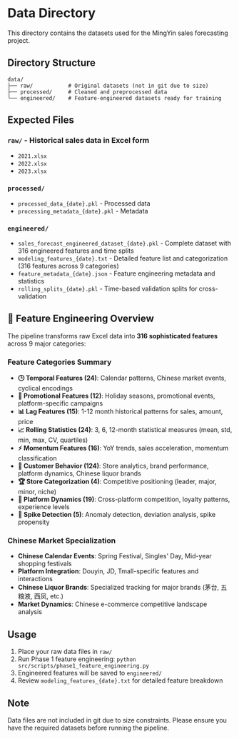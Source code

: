 # Data Directory

This directory contains the datasets used for the MingYin sales forecasting project.

## Directory Structure

```
data/
├── raw/           # Original datasets (not in git due to size)
├── processed/     # Cleaned and preprocessed data
└── engineered/    # Feature-engineered datasets ready for training
```

## Expected Files

### `raw/` - Historical sales data in Excel form
- `2021.xlsx` 
- `2022.xlsx`
- `2023.xlsx` 

### `processed/`
- `processed_data_{date}.pkl` - Processed data
- `processing_metadata_{date}.pkl` - Metadata

### `engineered/`
- `sales_forecast_engineered_dataset_{date}.pkl` - Complete dataset with 316 engineered features and time splits
- `modeling_features_{date}.txt` - Detailed feature list and categorization (316 features across 9 categories)
- `feature_metadata_{date}.json` - Feature engineering metadata and statistics
- `rolling_splits_{date}.pkl` - Time-based validation splits for cross-validation

## 🎯 Feature Engineering Overview

The pipeline transforms raw Excel data into **316 sophisticated features** across 9 major categories:

### **Feature Categories Summary**
- **🕒 Temporal Features (24)**: Calendar patterns, Chinese market events, cyclical encodings
- **🎯 Promotional Features (12)**: Holiday seasons, promotional events, platform-specific campaigns  
- **📊 Lag Features (15)**: 1-12 month historical patterns for sales, amount, price
- **📈 Rolling Statistics (24)**: 3, 6, 12-month statistical measures (mean, std, min, max, CV, quartiles)
- **⚡ Momentum Features (16)**: YoY trends, sales acceleration, momentum classification
- **🏪 Customer Behavior (124)**: Store analytics, brand performance, platform dynamics, Chinese liquor brands
- **🏆 Store Categorization (4)**: Competitive positioning (leader, major, minor, niche)
- **🔄 Platform Dynamics (19)**: Cross-platform competition, loyalty patterns, experience levels
- **🚨 Spike Detection (5)**: Anomaly detection, deviation analysis, spike propensity

### **Chinese Market Specialization**
- **Chinese Calendar Events**: Spring Festival, Singles' Day, Mid-year shopping festivals
- **Platform Integration**: Douyin, JD, Tmall-specific features and interactions
- **Chinese Liquor Brands**: Specialized tracking for major brands (茅台, 五粮液, 西凤, etc.)
- **Market Dynamics**: Chinese e-commerce competitive landscape analysis

## Usage

1. Place your raw data files in `raw/`
2. Run Phase 1 feature engineering: `python src/scripts/phase1_feature_engineering.py`
3. Engineered features will be saved to `engineered/`
4. Review `modeling_features_{date}.txt` for detailed feature breakdown

## Note

Data files are not included in git due to size constraints. Please ensure you have the required datasets before running the pipeline. 